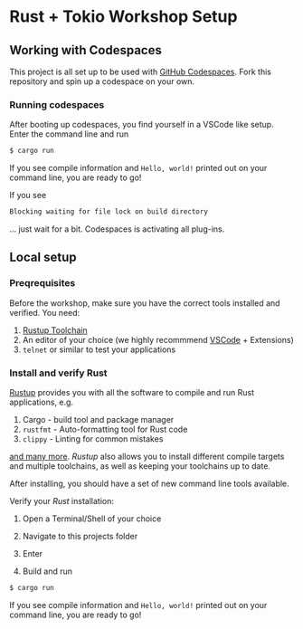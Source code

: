 # Rust + Tokio Workshop Setup

## Working with Codespaces

This project is all set up to be used with [GitHub Codespaces](https://github.com/features/codespaces). Fork this repository and spin up a codespace on your own.

### Running codespaces

After booting up codespaces, you find yourself in a VSCode like setup. Enter the command line and run 

```bash
$ cargo run
```

If you see compile information and `Hello, world!` printed out on your command line, you are ready to go!

If you see

```bash
Blocking waiting for file lock on build directory
```

... just wait for a bit. Codespaces is activating all plug-ins.

## Local setup

### Preqrequisites

Before the workshop, make sure you have the correct tools installed and verified. You need:

1. [Rustup Toolchain](https://rustup.rs/)
2. An editor of your choice (we highly recommmend [VSCode](https://code.visualstudio.com/) + Extensions)
3. `telnet` or similar to test your applications

### Install and verify Rust

[Rustup](https://rustup.rs) provides you with all the software to compile and run Rust applications, e.g.

1. Cargo - build tool and package manager
2. `rustfmt` - Auto-formatting tool for Rust code
3. `clippy` - Linting for common mistakes

[and many more](https://rust-lang.github.io/rustup-components-history/). *Rustup* also allows you to install different compile targets and multiple toolchains, as well as keeping your toolchains up to date.

After installing, you should have a set of new command line tools available. 

Verify your *Rust* installation:

1. Open a Terminal/Shell of your choice
2. Navigate to this projects folder
3. Enter

4. Build and run

```bash
$ cargo run
```

If you see compile information and `Hello, world!` printed out on your command line, you are ready to go!
